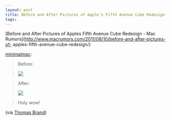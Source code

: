 ```yaml
--- 
layout: post
title: Before and After Pictures of Apple's Fifth Avenue Cube Redesign - Mac Rumors
tags: 
---
```

[Before and After Pictures of Apples Fifth Avenue Cube Redesign - Mac
Rumors](http://www.macrumors.com/2011/08/10/before-and-after-pictures-of-
apples-fifth-avenue-cube-redesign/)

[minimalmac](http://minimalmac.com/post/8740767726):

> Before:

>

> ![](http://cdn.macrumors.com/article-new/2011/08/oldcube560.jpg)

>

> After:

>

> ![](http://cdn.macrumors.com/article-new/2011/08/newcube560.jpg)

>

> Holy wow!

>

>

(via [Thomas
Brand](https://twitter.com/thomasbrand/status/101354096577093632))

